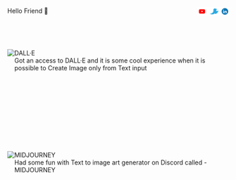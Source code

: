 <body>
  <p> 
    <a <b> Hello Friend 👋 </b> </a>
    <a href="https://www.linkedin.com/in/alekss-z-123322210/"><img height="20" align="right" src="./Icons/linkedin.gif" alt=""/> </a>
    <a href="https://twitter.com/sskelaz"><img height="20" align="right" src="./Icons/twitter.gif" alt=""/> </a>
    <a href="https://www.youtube.com/channel/UC0AHWT1_oRXxfgglrVvr5qw/videos"><img height="20" align="right" src="./Icons/youtube.gif" alt=""/> </a>
  </p>
</body>


<br />
<br />
<br />


<body>
  <p>
    <img height="200" align="left" src="https://user-images.githubusercontent.com/65283311/179530710-66628fb6-4d3a-451d-bc2b-62e553989bc2.gif" 
    <p style="text-align:right"> DALL·E <br> Got an access to DALL·E and  it is some cool experience when it is possible to Create Image only from Text input 
  </p>
</body>


<br />
<br />
<br />
<br />
<br />
<br />
<br />

<br />
<br />



<body>
  <p>
    <img height="200" align="left" src="https://user-images.githubusercontent.com/65283311/179530927-0d6c5850-3c3d-43fb-a41d-bc3de703b7a0.gif" 
    <p style="text-align:right"> MIDJOURNEY <br> Had some fun with Text to image art generator on Discord called - MIDJOURNEY 
  </p>
</body>










